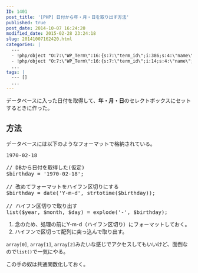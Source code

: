 ```yaml
---
ID: 1401
post_title: '[PHP] 日付から年・月・日を取り出す方法'
published: true
post_date: 2014-10-07 16:24:20
modified_date: 2015-02-28 23:24:18
slug: 20141007162420.html
categories: |
  ---
  - !php/object "O:7:\"WP_Term\":16:{s:7:\"term_id\";i:386;s:4:\"name\";s:3:\"PHP\";s:4:\"slug\";s:3:\"php\";s:10:\"term_group\";i:0;s:16:\"term_taxonomy_id\";i:404;s:8:\"taxonomy\";s:8:\"category\";s:11:\"description\";s:0:\"\";s:6:\"parent\";i:0;s:5:\"count\";i:23;s:6:\"filter\";s:3:\"raw\";s:6:\"cat_ID\";i:386;s:14:\"category_count\";i:23;s:20:\"category_description\";s:0:\"\";s:8:\"cat_name\";s:3:\"PHP\";s:17:\"category_nicename\";s:3:\"php\";s:15:\"category_parent\";i:0;}"
  - !php/object "O:7:\"WP_Term\":16:{s:7:\"term_id\";i:14;s:4:\"name\";s:15:\"\u30D7\u30ED\u30B0\u30E9\u30E0\";s:4:\"slug\";s:7:\"program\";s:10:\"term_group\";i:0;s:16:\"term_taxonomy_id\";i:14;s:8:\"taxonomy\";s:8:\"category\";s:11:\"description\";s:0:\"\";s:6:\"parent\";i:0;s:5:\"count\";i:121;s:6:\"filter\";s:3:\"raw\";s:6:\"cat_ID\";i:14;s:14:\"category_count\";i:121;s:20:\"category_description\";s:0:\"\";s:8:\"cat_name\";s:15:\"\u30D7\u30ED\u30B0\u30E9\u30E0\";s:17:\"category_nicename\";s:7:\"program\";s:15:\"category_parent\";i:0;}"
  ...
tags: |
  --- []
  ...
---
```

データベースに入った日付を取得して、<strong>年・月・日</strong>のセレクトボックスにセットするときに作った。
<!--more-->
<h2>方法</h2>
データベースには以下のようなフォーマットで格納されている。
<pre>1970-02-18</pre>

<pre class="prettyprint linenums lang-php">// DBから日付を取得した(仮定)
$birthday = '1970-02-18';

// 改めてフォーマットをハイフン区切りにする
$birthday = date('Y-m-d', strtotime($birthday));

// ハイフン区切りで取り出す
list($year, $month, $day) = explode('-', $birthday);</pre>
1. 念のため、処理の前にY-m-d（ハイフン区切り）にフォーマットしておく。
2. ハイフンで区切って配列に突っ込んで取り出す。

<code>array[0]</code>, <code>array[1]</code>, <code>array[2]</code>みたいな感じでアクセスしてもいいけど、面倒なので<code>list()</code>で一気にやる。

この手の奴は共通関数化しておく。